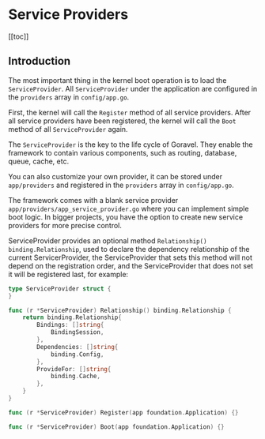 # Service Providers

[[toc]]

## Introduction

The most important thing in the kernel boot operation is to load the `ServiceProvider`. All `ServiceProvider` under the
application are configured in the `providers` array in  `config/app.go`.

First, the kernel will call the `Register` method of all service providers. After all service providers have been
registered, the kernel will call the `Boot` method of all `ServiceProvider` again.

The `ServiceProvider` is the key to the life cycle of Goravel. They enable the framework to contain various components,
such as routing, database, queue, cache, etc.

You can also customize your own provider, it can be stored under `app/providers` and registered in the `providers` array
in `config/app.go`.

The framework comes with a blank service provider `app/providers/app_service_provider.go` where you can implement simple
boot logic. In bigger projects, you have the option to create new service providers for more precise control.

ServiceProvider provides an optional method `Relationship() binding.Relationship`, used to declare the dependency relationship of the current ServicerProvider, the ServiceProvider that sets this method will not depend on the registration order, and the ServiceProvider that does not set it will be registered last, for example:

```go
type ServiceProvider struct {
}

func (r *ServiceProvider) Relationship() binding.Relationship {
	return binding.Relationship{
		Bindings: []string{
			BindingSession,
		},
		Dependencies: []string{
			binding.Config,
		},
		ProvideFor: []string{
			binding.Cache,
		},
	}
}

func (r *ServiceProvider) Register(app foundation.Application) {}

func (r *ServiceProvider) Boot(app foundation.Application) {}
```
